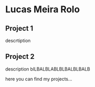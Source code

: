 # Lucas Meira Rolo

## Project 1 
descrtiption 

## Project 2
description blLBALBLABLBLBALBLBALB


here you can find my projects...
